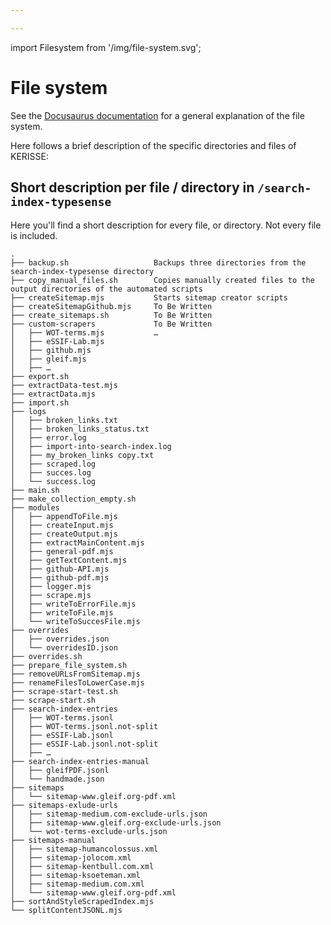 ```yaml
---

---
```

import Filesystem from '/img/file-system.svg';

# File system

See the [Docusaurus documentation](https://docusaurus.io) for a general explanation of the file system.

Here follows a brief description of the specific directories and files of KERISSE:

<Filesystem />

## Short description per file / directory in `/search-index-typesense`

Here you'll find a short description for every file, or directory. Not every file is included.

```
.
├── backup.sh                   Backups three directories from the search-index-typesense directory
├── copy_manual_files.sh        Copies manually created files to the output directories of the automated scripts
├── createSitemap.mjs           Starts sitemap creator scripts
├── createSitemapGithub.mjs     To Be Written
├── create_sitemaps.sh          To Be Written
├── custom-scrapers             To Be Written
│   ├── WOT-terms.mjs           …
│   ├── eSSIF-Lab.mjs
│   ├── github.mjs
│   ├── gleif.mjs
│   ├── …
├── export.sh
├── extractData-test.mjs
├── extractData.mjs
├── import.sh
├── logs
│   ├── broken_links.txt
│   ├── broken_links_status.txt
│   ├── error.log
│   ├── import-into-search-index.log
│   ├── my_broken_links copy.txt
│   ├── scraped.log
│   ├── succes.log
│   └── success.log
├── main.sh
├── make_collection_empty.sh
├── modules
│   ├── appendToFile.mjs
│   ├── createInput.mjs
│   ├── createOutput.mjs
│   ├── extractMainContent.mjs
│   ├── general-pdf.mjs
│   ├── getTextContent.mjs
│   ├── github-API.mjs
│   ├── github-pdf.mjs
│   ├── logger.mjs
│   ├── scrape.mjs
│   ├── writeToErrorFile.mjs
│   ├── writeToFile.mjs
│   └── writeToSuccesFile.mjs
├── overrides
│   ├── overrides.json
│   └── overridesID.json
├── overrides.sh
├── prepare_file_system.sh
├── removeURLsFromSitemap.mjs
├── renameFilesToLowerCase.mjs
├── scrape-start-test.sh
├── scrape-start.sh
├── search-index-entries
│   ├── WOT-terms.jsonl
│   ├── WOT-terms.jsonl.not-split
│   ├── eSSIF-Lab.jsonl
│   ├── eSSIF-Lab.jsonl.not-split
│   ├── …
├── search-index-entries-manual
│   ├── gleifPDF.jsonl
│   └── handmade.json
├── sitemaps
│   └── sitemap-www.gleif.org-pdf.xml
├── sitemaps-exlude-urls
│   ├── sitemap-medium.com-exclude-urls.json
│   ├── sitemap-www.gleif.org-exclude-urls.json
│   └── wot-terms-exclude-urls.json
├── sitemaps-manual
│   ├── sitemap-humancolossus.xml
│   ├── sitemap-jolocom.xml
│   ├── sitemap-kentbull.com.xml
│   ├── sitemap-ksoeteman.xml
│   ├── sitemap-medium.com.xml
│   └── sitemap-www.gleif.org-pdf.xml
├── sortAndStyleScrapedIndex.mjs
└── splitContentJSONL.mjs

```
